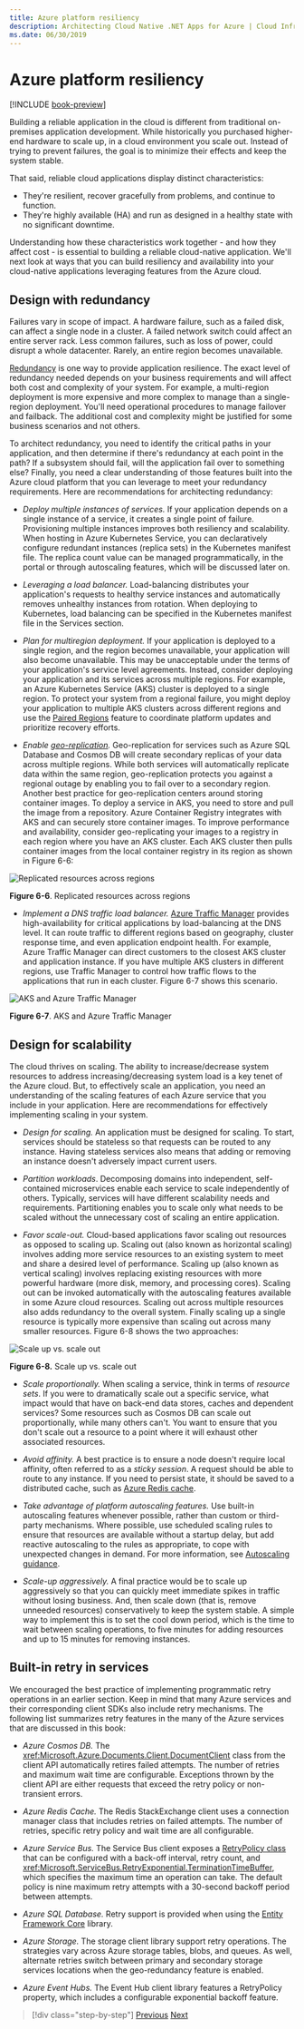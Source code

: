 ```yaml
---
title: Azure platform resiliency
description: Architecting Cloud Native .NET Apps for Azure | Cloud Infrastructure Resiliency with Azure
ms.date: 06/30/2019
---
```


# Azure platform resiliency

[!INCLUDE [book-preview](../../../includes/book-preview.md)]

Building a reliable application in the cloud is different from traditional on-premises application development. While historically you purchased higher-end hardware to scale up, in a cloud environment you scale out. Instead of trying to prevent failures, the goal is to minimize their effects and keep the system stable.

That said, reliable cloud applications display distinct characteristics:

- They're resilient, recover gracefully from problems, and continue to function.
- They're highly available (HA) and run as designed in a healthy state with no significant downtime.

Understanding how these characteristics work together - and how they affect cost - is essential to building a reliable cloud-native application. We'll next look at ways that you can build resiliency and availability into your cloud-native applications leveraging features from the Azure cloud.

## Design with redundancy

Failures vary in scope of impact. A hardware failure, such as a failed disk, can affect a single node in a cluster. A failed network switch could affect an entire server rack. Less common failures, such as loss of power, could disrupt a whole datacenter. Rarely, an entire region becomes unavailable.

[Redundancy](https://docs.microsoft.com/azure/architecture/guide/design-principles/redundancy) is one way to provide application resilience. The exact level of redundancy needed depends on your business requirements and will affect both cost and complexity of your system. For example, a multi-region deployment is more expensive and more complex to manage than a single-region deployment. You'll need operational procedures to manage failover and failback. The additional cost and complexity might be justified for some business scenarios and not others.

To architect redundancy, you need to identify the critical paths in your application, and then determine if there's redundancy at each point in the path? If a subsystem should fail, will the application fail over to something else? Finally, you need a clear understanding of those features built into the Azure cloud platform that you can leverage to meet your redundancy requirements. Here are recommendations for architecting redundancy:

- *Deploy multiple instances of services.* If your application depends on a single instance of a service, it creates a single point of failure. Provisioning multiple instances improves both resiliency and scalability. When hosting in Azure Kubernetes Service, you can declaratively configure redundant instances (replica sets) in the Kubernetes manifest file. The replica count value can be managed programmatically, in the portal or through autoscaling features, which will be discussed later on.

- *Leveraging a load balancer.* Load-balancing distributes your application's requests to healthy service instances and automatically removes unhealthy instances from rotation. When deploying to Kubernetes, load balancing can be specified in the Kubernetes manifest file in the Services section.

- *Plan for multiregion deployment.* If your application is deployed to a single region, and the region becomes unavailable, your application will also become unavailable. This may be unacceptable under the terms of your application's service level agreements. Instead, consider deploying your application and its services across multiple regions. For example, an Azure Kubernetes Service (AKS) cluster is deployed to a single region. To protect your system from a regional failure, you might deploy your application to multiple AKS clusters across different regions and use the [Paired Regions](https://buildazure.com/2017/01/06/azure-region-pairs-explained/) feature to coordinate platform updates and prioritize recovery efforts.

- *Enable [geo-replication](https://docs.microsoft.com/azure/sql-database/sql-database-active-geo-replication).* Geo-replication for services such as Azure SQL Database and Cosmos DB will create secondary replicas of your data across multiple regions. While both services will automatically replicate data within the same region, geo-replication protects you against a regional outage by enabling you to fail over to a secondary region. Another best practice for geo-replication centers around storing container images. To deploy a service in AKS, you need to store and pull the image from a repository. Azure Container Registry integrates with AKS and can securely store container images. To improve performance and availability, consider geo-replicating your images to a registry in each region where you have an AKS cluster. Each AKS cluster then pulls container images from the local container registry in its region as shown in Figure 6-6:

![Replicated resources across regions](./media/replicated-resources.png)

**Figure 6-6**. Replicated resources across regions

- *Implement a DNS traffic load balancer.* [Azure Traffic Manager](https://docs.microsoft.com/azure/traffic-manager/traffic-manager-overview) provides high-availability for critical applications by load-balancing at the DNS level. It can route traffic to different regions based on geography, cluster response time, and even application endpoint health. For example, Azure Traffic Manager can direct customers to the closest AKS cluster and application instance. If you have multiple AKS clusters in different regions, use Traffic Manager to control how traffic flows to the applications that run in each cluster. Figure 6-7 shows this scenario.

![AKS and Azure Traffic Manager](./media/aks-traffic-manager.png)

**Figure 6-7**. AKS and Azure Traffic Manager

## Design for scalability

The cloud thrives on scaling. The ability to increase/decrease system resources to address increasing/decreasing system load is a key tenet of the Azure cloud. But, to effectively scale an application, you need an understanding of the scaling features of each Azure service that you include in your application.  Here are recommendations for effectively implementing scaling in your system.

- *Design for scaling.* An application must be designed for scaling. To start, services should be stateless so that requests can be routed to any instance. Having stateless services also means that adding or removing an instance doesn't adversely impact current users.

- *Partition workloads*. Decomposing domains into independent, self-contained microservices enable each service to scale independently of others. Typically, services will have different scalability needs and requirements. Partitioning enables you to scale only what needs to be scaled without the unnecessary cost of scaling an entire application.

- *Favor scale-out.* Cloud-based applications favor scaling out resources as opposed to scaling up. Scaling out (also known as horizontal scaling) involves adding more service resources to an existing system to meet and share a desired level of performance. Scaling up (also known as vertical scaling) involves replacing existing resources with more powerful hardware (more disk, memory, and processing cores). Scaling out can be invoked automatically with the autoscaling features available in some Azure cloud resources. Scaling out across multiple resources also adds redundancy to the overall system. Finally scaling up a single resource is typically more expensive than scaling out across many smaller resources. Figure 6-8 shows the two approaches:

![Scale up vs. scale out](./media/scale-up-scale-out.png)

**Figure 6-8.** Scale up vs. scale out

- *Scale proportionally.* When scaling a service, think in terms of *resource sets*. If you were to dramatically scale out a specific service, what impact would that have on back-end data stores, caches and dependent services? Some resources such as Cosmos DB can scale out proportionally, while many others can't. You want to ensure that you don't scale out a resource to a point where it will exhaust other associated resources.

- *Avoid affinity.* A best practice is to ensure a node doesn't require local affinity, often referred to as a *sticky session*. A request should be able to route to any instance. If you need to persist state, it should be saved to a distributed cache, such as [Azure Redis cache](https://azure.microsoft.com/services/cache/).

- *Take advantage of platform autoscaling features.* Use built-in autoscaling features whenever possible, rather than custom or third-party mechanisms. Where possible, use scheduled scaling rules to ensure that resources are available without a startup delay, but add reactive autoscaling to the rules as appropriate, to cope with unexpected changes in demand. For more information, see [Autoscaling guidance](https://docs.microsoft.com/azure/architecture/best-practices/auto-scaling).

 - *Scale-up aggressively.* A final practice would be to scale up aggressively so that you can quickly meet immediate spikes in traffic without losing business. And, then scale down (that is, remove unneeded resources) conservatively to keep the system stable. A simple way to implement this is to set the cool down period, which is the time to wait between scaling operations, to five minutes for adding resources and up to 15 minutes for removing instances.

## Built-in retry in services

We encouraged the best practice of implementing programmatic retry operations in an earlier section. Keep in mind that many Azure services and their corresponding client SDKs also include retry mechanisms. The following list summarizes retry features in the many of the Azure services that are discussed in this book:

- *Azure Cosmos DB.* The <xref:Microsoft.Azure.Documents.Client.DocumentClient> class from the client API automatically retires failed attempts. The number of retries and maximum wait time are configurable. Exceptions thrown by the client API are either requests that exceed the retry policy or non-transient errors.

- *Azure Redis Cache.* The Redis StackExchange client uses a connection manager class that includes retries on failed attempts. The number of retries, specific retry policy and wait time are all configurable.

- *Azure Service Bus.* The Service Bus client exposes a [RetryPolicy class](xref:Microsoft.ServiceBus.RetryPolicy) that can be configured with a back-off interval, retry count, and <xref:Microsoft.ServiceBus.RetryExponential.TerminationTimeBuffer>, which specifies the maximum time an operation can take. The default policy is nine maximum retry attempts with a 30-second backoff period between attempts.

- *Azure SQL Database.* Retry support is provided when using the [Entity Framework Core](https://docs.microsoft.com/ef/core/miscellaneous/connection-resiliency) library.

- *Azure Storage.* The storage client library support retry operations. The strategies vary across Azure storage tables, blobs, and queues. As well, alternate retries switch between primary and secondary storage services locations when the geo-redundancy feature is enabled.

- *Azure Event Hubs.* The Event Hub client library features a RetryPolicy property, which includes a configurable exponential backoff feature.

>[!div class="step-by-step"]
>[Previous](application-resiliency-patterns.md)
>[Next](resilient-communications.md)
